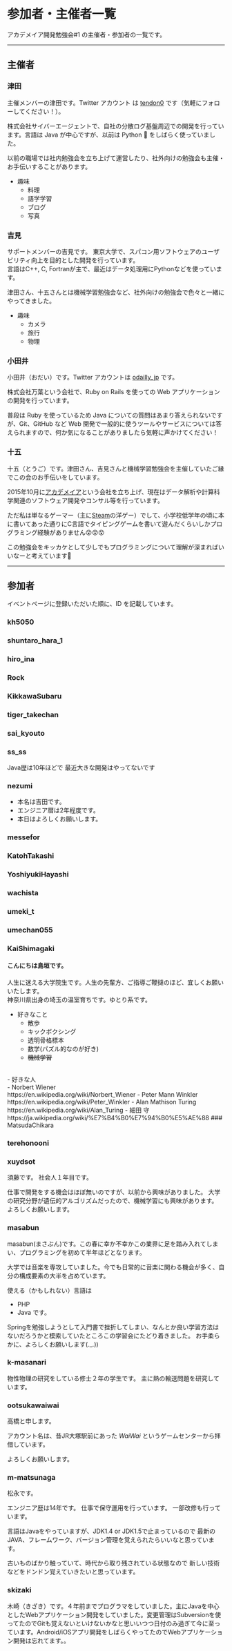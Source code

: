 # 参加者・主催者一覧

アカデメイア開発勉強会#1 の主催者・参加者の一覧です。

---

## 主催者

### 津田

主催メンバーの津田です。Twitter アカウント は [tendon0](https://twitter.com/tendon0) です（気軽にフォローしてください！）。

株式会社サイバーエージェントで、自社の分散ログ基盤周辺での開発を行っています。言語は Java が中心ですが、以前は Python :snake: をしばらく使っていました。

以前の職場では社内勉強会を立ち上げて運営したり、社外向けの勉強会も主催・お手伝いすることがあります。

* 趣味
  * 料理
  * 語学学習
  * ブログ
  * 写真

### 吉見

サポートメンバーの吉見です。
東京大学で、スパコン用ソフトウェアのユーザビリティ向上を目的とした開発を行っています。  
言語はC++, C, Fortranが主で、最近はデータ処理用にPythonなどを使っています。  

津田さん、十五さんとは機械学習勉強会など、社外向けの勉強会で色々と一緒にやってきました。  

* 趣味
    * カメラ
    * 旅行
    * 物理

### 小田井

小田井（おだい）です。Twitter アカウントは [odailly_jp](https://twitter.com/odailly_jp) です。

株式会社万葉という会社で、Ruby on Rails を使っての Web アプリケーションの開発を行っています。

普段は Ruby を使っているため Java についての質問はあまり答えられないですが、Git、GitHub など Web 開発で一般的に使うツールやサービスについては答えられますので、何か気になることがありましたら気軽に声かけてください！

### 十五

十五（とうご）です。津田さん、吉見さんと機械学習勉強会を主催していたご縁でこの会のお手伝いをしています。

2015年10月に[アカデメイア](http://www.academeia15.co.jp/)という会社を立ち上げ、現在はデータ解析や計算科学関連のソフトウェア開発やコンサル等を行っています。

ただ私は単なるゲーマー（主に[Steam](http://store.steampowered.com)の洋ゲー）でして、小学校低学年の頃に本に書いてあった通りにC言語でタイピングゲームを書いて遊んだくらいしかプログラミング経験がありません:dizzy_face::dizzy_face::dizzy_face:

この勉強会をキッカケとして少しでもプログラミングについて理解が深まればいいなーと考えています:turtle:

---

## 参加者
イベントページに登録いただいた順に、ID を記載しています。

### kh5050

### shuntaro_hara_1

### hiro_ina

### Rock

### KikkawaSubaru

### tiger_takechan

### sai_kyouto

### ss_ss
Java歴は10年ほどで
最近大きな開発はやってないです

### nezumi
* 本名は吉田です。
* エンジニア暦は2年程度です。
* 本日はよろしくお願いします。

### messefor

### KatohTakashi

### YoshiyukiHayashi

### wachista

### umeki_t

### umechan055

### KaiShimagaki
#### こんにちは島垣です。<br>
 人生に迷える大学院生です。人生の先輩方、ご指導ご鞭撻のほど、宜しくお願いいたします。<br>
 神奈川県出身の埼玉の温室育ちです。ゆとり系です。<br>
 - 好きなこと
 	- 散歩<br>
	- キックボクシング<br>
	- 透明骨格標本<br>
	- 数学(パズル的なのが好き)<br>
	- ~~機械学習~~<br>
<br>
- 好きな人<br>
	- Norbert Wiener<br>
	https://en.wikipedia.org/wiki/Norbert_Wiener
	- Peter Mann Winkler<br>
	https://en.wikipedia.org/wiki/Peter_Winkler
	- Alan Mathison Turing<br>
	https://en.wikipedia.org/wiki/Alan_Turing
	- 細田 守<br>
	https://ja.wikipedia.org/wiki/%E7%B4%B0%E7%94%B0%E5%AE%88
### MatsudaChikara

### terehonooni

### xuydsot

須藤です。
社会人１年目です。

仕事で開発をする機会はほぼ無いのですが、以前から興味がありました。
大学の研究分野が遺伝的アルゴリズムだったので、機械学習にも興味があります。
よろしくお願いします。


### masabun

masabun(まさぶん)です。この春に幸か不幸かこの業界に足を踏み入れてしまい、プログラミングを初めて半年ほどとなります。

大学では音楽を専攻していました。今でも日常的に音楽に関わる機会が多く、自分の構成要素の大半を占めています。

使える（かもしれない）言語は
 - PHP
 - Java
です。

Springを勉強しようとして入門書で挫折してしまい、なんとか良い学習方法はないだろうかと模索していたところこの学習会にたどり着きました。
お手柔らかに、よろしくお願いします(._.))

### k-masanari
物性物理の研究をしている修士２年の学生です。
主に熱の輸送問題を研究しています。

### ootsukawaiwai
高橋と申します。

アカウント名は、昔JR大塚駅前にあった *WaiWai* というゲームセンターから拝借しています。

よろしくお願いします。

### m-matsunaga

松永です。

エンジニア歴は14年です。
仕事で保守運用を行っています。
一部改修も行っています。

言語はJavaをやっていますが、JDK1.4 or JDK1.5で止まっているので
最新のJAVA、フレームワーク、バージョン管理を覚えられたらいいなと思っています。

古いものばかり触っていて、時代から取り残されている状態なので
新しい技術などをドンドン覚えていきたいと思っています。

### skizaki

木崎（きざき）です。４年前までプログラマをしていました。主にJavaを中心としたWebアプリケーション開発をしていました。変更管理はSubversionを使ってたのでGitも覚えないといけないかなと思いいつつ日付のみ過ぎて今に至っています。Android/iOSアプリ開発をしばらくやってたのでWebアプリケーション開発は忘れてます。。
